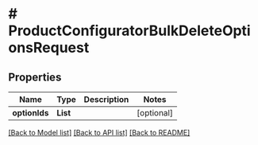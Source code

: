 # # ProductConfiguratorBulkDeleteOptionsRequest


## Properties 


Name | Type | Description | Notes
------------ | ------------- | ------------- | -------------
**optionIds**| **List<String>** |   | [optional]


[[Back to Model list]](../../README.md#models) [[Back to API list]](../../README.md#endpoints) [[Back to README]](../../README.md)

